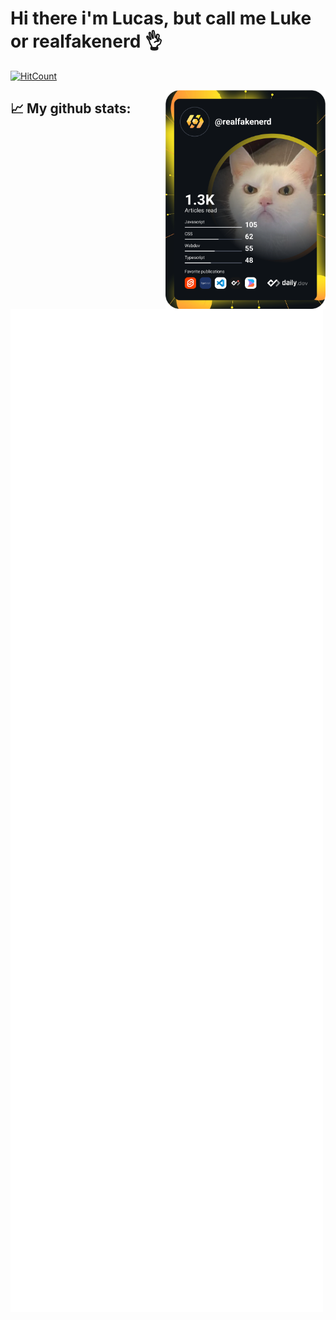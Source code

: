 # Hi there i'm Lucas, but call me Luke or realfakenerd 👌

 [![HitCount](https://hits.dwyl.com/realfakenerd/realfakenerd.svg?style=flat&show=unique)](http://hits.dwyl.com/realfakenerd/realfakenerd)

<a href="https://app.daily.dev/realfakenerd">
  <img width="256" align="right" src="https://github.com/realfakenerd/realfakenerd/blob/main/devcard.svg" alt="Lucas A. Ouverney's Dev Card"/>
</a>

## 📈 My github stats:

<img align="left" src="/github-metrics.svg" alt="Metrics" width="500">
